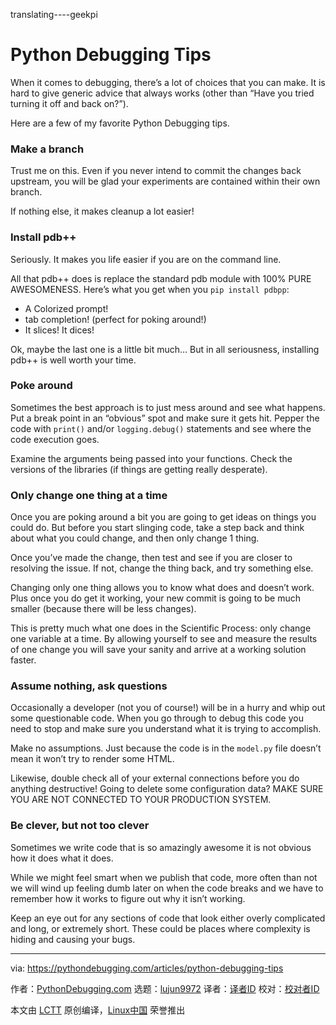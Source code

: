 translating----geekpi

Python Debugging Tips
======
When it comes to debugging, there’s a lot of choices that you can make. It is hard to give generic advice that always works (other than “Have you tried turning it off and back on?”).

Here are a few of my favorite Python Debugging tips.

### Make a branch

Trust me on this. Even if you never intend to commit the changes back upstream, you will be glad your experiments are contained within their own branch.

If nothing else, it makes cleanup a lot easier!

### Install pdb++

Seriously. It makes you life easier if you are on the command line.

All that pdb++ does is replace the standard pdb module with 100% PURE AWESOMENESS. Here’s what you get when you `pip install pdbpp`:

  * A Colorized prompt!
  * tab completion! (perfect for poking around!)
  * It slices! It dices!



Ok, maybe the last one is a little bit much… But in all seriousness, installing pdb++ is well worth your time.

### Poke around

Sometimes the best approach is to just mess around and see what happens. Put a break point in an “obvious” spot and make sure it gets hit. Pepper the code with `print()` and/or `logging.debug()` statements and see where the code execution goes.

Examine the arguments being passed into your functions. Check the versions of the libraries (if things are getting really desperate).

### Only change one thing at a time

Once you are poking around a bit you are going to get ideas on things you could do. But before you start slinging code, take a step back and think about what you could change, and then only change 1 thing.

Once you’ve made the change, then test and see if you are closer to resolving the issue. If not, change the thing back, and try something else.

Changing only one thing allows you to know what does and doesn’t work. Plus once you do get it working, your new commit is going to be much smaller (because there will be less changes).

This is pretty much what one does in the Scientific Process: only change one variable at a time. By allowing yourself to see and measure the results of one change you will save your sanity and arrive at a working solution faster.

### Assume nothing, ask questions

Occasionally a developer (not you of course!) will be in a hurry and whip out some questionable code. When you go through to debug this code you need to stop and make sure you understand what it is trying to accomplish.

Make no assumptions. Just because the code is in the `model.py` file doesn’t mean it won’t try to render some HTML.

Likewise, double check all of your external connections before you do anything destructive! Going to delete some configuration data? MAKE SURE YOU ARE NOT CONNECTED TO YOUR PRODUCTION SYSTEM.

### Be clever, but not too clever

Sometimes we write code that is so amazingly awesome it is not obvious how it does what it does.

While we might feel smart when we publish that code, more often than not we will wind up feeling dumb later on when the code breaks and we have to remember how it works to figure out why it isn’t working.

Keep an eye out for any sections of code that look either overly complicated and long, or extremely short. These could be places where complexity is hiding and causing your bugs.

--------------------------------------------------------------------------------

via: https://pythondebugging.com/articles/python-debugging-tips

作者：[PythonDebugging.com][a]
选题：[lujun9972](https://github.com/lujun9972)
译者：[译者ID](https://github.com/译者ID)
校对：[校对者ID](https://github.com/校对者ID)

本文由 [LCTT](https://github.com/LCTT/TranslateProject) 原创编译，[Linux中国](https://linux.cn/) 荣誉推出

[a]:https://pythondebugging.com
